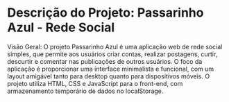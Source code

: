 # Descrição do Projeto: Passarinho Azul - Rede Social

Visão Geral: O projeto Passarinho Azul é uma aplicação web de rede social simples, que permite aos usuários criar contas,
realizar postagens, curtir, descurtir e comentar nas publicações de outros usuários. O foco da aplicação é proporcionar
uma interface minimalista e funcional, com um layout amigável tanto para desktop quanto para dispositivos móveis.
O projeto utiliza HTML, CSS e JavaScript para o front-end, com armazenamento temporário de dados no localStorage.
